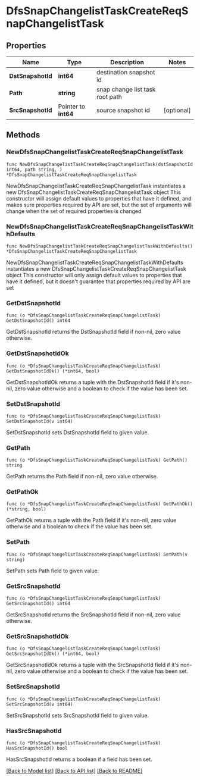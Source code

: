 # DfsSnapChangelistTaskCreateReqSnapChangelistTask

## Properties

Name | Type | Description | Notes
------------ | ------------- | ------------- | -------------
**DstSnapshotId** | **int64** | destination snapshot id | 
**Path** | **string** | snap change list task root path | 
**SrcSnapshotId** | Pointer to **int64** | source snapshot id | [optional] 

## Methods

### NewDfsSnapChangelistTaskCreateReqSnapChangelistTask

`func NewDfsSnapChangelistTaskCreateReqSnapChangelistTask(dstSnapshotId int64, path string, ) *DfsSnapChangelistTaskCreateReqSnapChangelistTask`

NewDfsSnapChangelistTaskCreateReqSnapChangelistTask instantiates a new DfsSnapChangelistTaskCreateReqSnapChangelistTask object
This constructor will assign default values to properties that have it defined,
and makes sure properties required by API are set, but the set of arguments
will change when the set of required properties is changed

### NewDfsSnapChangelistTaskCreateReqSnapChangelistTaskWithDefaults

`func NewDfsSnapChangelistTaskCreateReqSnapChangelistTaskWithDefaults() *DfsSnapChangelistTaskCreateReqSnapChangelistTask`

NewDfsSnapChangelistTaskCreateReqSnapChangelistTaskWithDefaults instantiates a new DfsSnapChangelistTaskCreateReqSnapChangelistTask object
This constructor will only assign default values to properties that have it defined,
but it doesn't guarantee that properties required by API are set

### GetDstSnapshotId

`func (o *DfsSnapChangelistTaskCreateReqSnapChangelistTask) GetDstSnapshotId() int64`

GetDstSnapshotId returns the DstSnapshotId field if non-nil, zero value otherwise.

### GetDstSnapshotIdOk

`func (o *DfsSnapChangelistTaskCreateReqSnapChangelistTask) GetDstSnapshotIdOk() (*int64, bool)`

GetDstSnapshotIdOk returns a tuple with the DstSnapshotId field if it's non-nil, zero value otherwise
and a boolean to check if the value has been set.

### SetDstSnapshotId

`func (o *DfsSnapChangelistTaskCreateReqSnapChangelistTask) SetDstSnapshotId(v int64)`

SetDstSnapshotId sets DstSnapshotId field to given value.


### GetPath

`func (o *DfsSnapChangelistTaskCreateReqSnapChangelistTask) GetPath() string`

GetPath returns the Path field if non-nil, zero value otherwise.

### GetPathOk

`func (o *DfsSnapChangelistTaskCreateReqSnapChangelistTask) GetPathOk() (*string, bool)`

GetPathOk returns a tuple with the Path field if it's non-nil, zero value otherwise
and a boolean to check if the value has been set.

### SetPath

`func (o *DfsSnapChangelistTaskCreateReqSnapChangelistTask) SetPath(v string)`

SetPath sets Path field to given value.


### GetSrcSnapshotId

`func (o *DfsSnapChangelistTaskCreateReqSnapChangelistTask) GetSrcSnapshotId() int64`

GetSrcSnapshotId returns the SrcSnapshotId field if non-nil, zero value otherwise.

### GetSrcSnapshotIdOk

`func (o *DfsSnapChangelistTaskCreateReqSnapChangelistTask) GetSrcSnapshotIdOk() (*int64, bool)`

GetSrcSnapshotIdOk returns a tuple with the SrcSnapshotId field if it's non-nil, zero value otherwise
and a boolean to check if the value has been set.

### SetSrcSnapshotId

`func (o *DfsSnapChangelistTaskCreateReqSnapChangelistTask) SetSrcSnapshotId(v int64)`

SetSrcSnapshotId sets SrcSnapshotId field to given value.

### HasSrcSnapshotId

`func (o *DfsSnapChangelistTaskCreateReqSnapChangelistTask) HasSrcSnapshotId() bool`

HasSrcSnapshotId returns a boolean if a field has been set.


[[Back to Model list]](../README.md#documentation-for-models) [[Back to API list]](../README.md#documentation-for-api-endpoints) [[Back to README]](../README.md)


